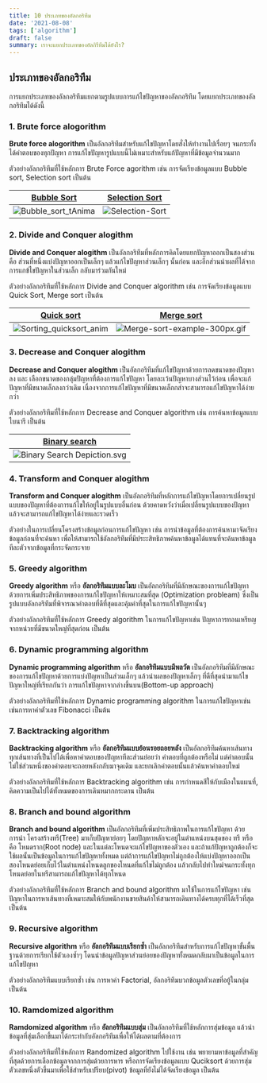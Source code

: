 ```yaml
---
title: 10 ประเภทของอัลกอริทึม
date: '2021-08-08'
tags: ['algorithm']
draft: false
summary: เราจะแยกประเภทของอัลกิรึทึมได้ยังไร?
---
```


## ประเภทของอัลกอริทึม

การแยกประเภทของอัลกอริทึมแยกตามรูปแบบการแก้ไขปัญหาของอัลกอริทึม โดยแยกประเภทของอัลกอริทึมได้ดังนี้

### 1. Brute force alogorithm

**Brute force alogorithm**
เป็นอัลกอริทึมสำหรับแก้ไขปัญหาโดยสั่งให้ทำงานไปเรื่อยๆ จนกระทั้งได้คำตอบของทุกปัญหา การแก้ไขปัญหารูปแบบนี้ไม่เหมาะสำหรับแก้ปัญหาที่มีข้อมูลจำนวนมาก

ตัวอย่างอัลกอริทึมที่ใช้หลักการ Brute Force agorithm เช่น การจัดเรียงข้อมูลแบบ Bubble sort, Selection sort เป็นต้น

| [Bubble Sort](https://en.wikipedia.org/wiki/Bubble_sort)                                                  | [Selection Sort](https://en.wikipedia.org/wiki/Selection_sort)                                      |
| --------------------------------------------------------------------------------------------------------- | --------------------------------------------------------------------------------------------------- |
| ![ฺBubble_sort_tAnima](https://upload.wikimedia.org/wikipedia/commons/c/c8/Bubble-sort-example-300px.gif) | ![Selection-Sort](https://upload.wikimedia.org/wikipedia/commons/9/94/Selection-Sort-Animation.gif) |

### 2. Divide and Conquer alogithm

**Divide and Conquer alogithm**
เป็นอัลกอริทึมที่หลักการคิดโดยแยกปัญหาออกเป็นสองส่วน คือ ส่วนที่หนึ่งแบ่งปัญหาออกเป็นเล็กๆ แล้วแก้ไขปัญหาส่วนเล็กๆ นั้นก่อน และอีกส่วนนำผลที่ได้จากการแกข้ไขปัญหาในส่วนเล็ก กลับมาร่วมกันใหม่

ตัวอย่างอัลกอริทึมที่ใช้หลักการ Divide and Conquer algorithm เช่น การจัดเรียงข้อมูลแบบ Quick Sort, Merge sort เป็นต้น

| [Quick sort](https://en.wikipedia.org/wiki/Quicksort)                                                     | [Merge sort](https://en.wikipedia.org/wiki/Merge_sort)                                                            |
| --------------------------------------------------------------------------------------------------------- | ----------------------------------------------------------------------------------------------------------------- |
| ![Sorting_quicksort_anim](https://upload.wikimedia.org/wikipedia/commons/6/6a/Sorting_quicksort_anim.gif) | ![Merge-sort-example-300px.gif](https://upload.wikimedia.org/wikipedia/commons/c/cc/Merge-sort-example-300px.gif) |

### 3. Decrease and Conquer alogithm

**Decrease and Conquer alogithm**
เป็นอัลกอริทึมที่แก้ไขปัญหาด้วยการลดขนาดของปัญหาลง และ เลือกขนาดของกลุ่มปัญหาที่ต้องการแก้ไขปัญหา โดยละเว้นปัญหาบางส่วนไว้ก่อน เพื่อจะแก้ปัญหาที่มีขนาดเล็กลงกว่าเดิม เนื่องจากการแก้ไขปัญหาที่มีขนาดเล็กกส่าจะสามารถแก้ไขปัญหาได้ง่ายกว่า

ตัวอย่างอัลกอริทึมที่ใช้หลักการ Decrease and Conquer algorithm เช่น การค้นหาข้อมูลแบบไบนารี เป็นต้น

| [Binary search](https://en.wikipedia.org/wiki/Binary_search_algorithm)
| --------------------------------------------------------------------------------------------------------- |
| ![Binary Search Depiction.svg](https://upload.wikimedia.org/wikipedia/commons/8/83/Binary_Search_Depiction.svg) |

### 4. Transform and Conquer alogithm

**Transform and Conquer alogithm**
เป็นอัลกอริทึมที่หลักการแก้ไขปัญหาโดยการเปลี่ยนรูปแบบของปัญหาที่ต้องการแก้ไขให้อยู่ในรูปแบบอื่นก่อน ด้วยคาดหวังว่าเมื่อเปลี่ยนรูปแบบของปัญหาแล้วจะสามารถแก้ไขปัญหาได้ง่ายและรวดเร็ว

ตัวอย่างในการเปลี่ยนโครงสร้างข้อมูลก่อนการแก้ไขปัญหา เช่น การนำข้อมูลที่ต้องการค้นหามาจัดเรียงข้อมูลก่อนที่จะค้นหา เพื่อให้สามารถใช้อัลกอริทึมที่มีประะสิทธิภาพค้นหาข้อมูลได้แทนที่จะค้นหาข้อมูลทีละตัวจากข้อมูลที่กระจัดกระจาย

### 5. Greedy algorithm

**Greedy algorithm** หรือ **อัลกอริทึมแบบละโมบ**
เป็นอัลกอริทึมที่มีลักษณะของการแก้ไขปัญหาด้วยการเพิ่มประสิทธิภาพของการแก้ไขปัญหาให้เหมาะสมที่สุด (Optimization probleam) ซึ่งเป็นรูปแบบอัลกอริทึมที่พิจารณาคำตอบที่ดีที่สุดและคุ้มค่าที่สุดในการแก้ไขปัญหานั้นๆ

ตัวอย่างอัลกอริทึมที่ใช้หลักการ Greedy algorithm ในการแก้ไขปัญหาเช่น ปัญหาการทอนเหรียญจากหน่วยที่มีขนาดใหญ่ที่สุดก่อน เป็นต้น

### 6. Dynamic programming algorithm

**Dynamic programming algorithm** หรือ **อัลกอริทึมแบบมีพลวัต**
เป็นอัลกอริทึมที่มีลักษณะของการแก้ไขปัญหาด้วยการแบ่งปัญหาเป็นส่วนเล็กๆ แล้วนำผลของปัญหาเล็กๆ ที่ดีที่สุดนำมาแก้ไขปัญหาใหญ่ที่เรียกกันว่า การแก้ไขปัญหาจากล่างขึ้นบน(Bottom-up approach)

ตัวอย่างอัลกอริทึมที่ใช้หลักการ Dynamic programming algorithm ในการแก้ไขปัญหาเช่น เช่นการหาค่าตัวเลข Fibonacci เป็นต้น

### 7. Backtracking algorithm

**Backtracking algorithm** หรือ **อัลกอริทึมแบบย้อนรอยถอยหลัง**
เป็นอัลกอริทึมค้นหาเส้นทางทุกเส้นทางที่เป็นไปได้เพื่อหาคำตอบของปัญหาทีละส่วนย่อยว่า คำตอบที่ถูกต้องหรือไม่ แต่คำตอบนั้นไม่ใช่ส่วนหนึ่งของคำตอบจะถอยหลังกลับมาจุดเดิม และยกเลิกคำตอบนั้นแล้วค้นหาคำตอบใหม่

ตัวอย่างอัลกอริทึมที่ใช้หลักการ Backtracking algorithm เช่น การกำหนดสีให้กับเมืองในแผนที่, คิดความเป็นไปได้ทั้งหมดของการเดินหมากกระดาน เป็นต้น

### 8. Branch and bound algorithm

**Branch and bound algorithm**
เป็นอัลกอริทึมที่เพิ่มประสิทธิภาพในการแก้ไขปัญหา ด้วยการนำ โครงสร้างทรี(Tree) มาเก็บปัญหาย่อยๆ โดยปัญหาหลักจะอยู่ในตำแหน่งบนสุดของ ทรี หรือ คือ โหนดราก(Root node) และในแต่ละโหนดจะแก้ไขปัญหาของตัวเอง และถ้าแก้ปัญหาถูกต้องก็จะใช้ผลนั้นเป็นข้อมูลในการแก้ไขปัญหาทั้งหมด แต่ถ้าการแก้ไขปัญหาไม่ถูกต้องให้แบ่งปัญหาออกเป็นสองโหนดย่อยเก็บไว้ในตำแหน่งโหนดลูกของโหนดที่แก้ไขไม่ถูกต้อง แล้วกลับไปทำใหม่จนกระทั้งทุกโหนดย่อยในทรีสามารถแก้ไขปัญหาได้ทุกโหนด

ตัวอย่างอัลกอริทึมที่ใช้หลักการ Branch and bound algorithm มาใช้ในการแก้ไขปัญหา เช่น ปัญหาในการหาเส้นทางที่เหมาะสมให้กับพนักงานขายสินค้าให้สามารถเดินทางได้ครบทุกที่ได้เร็วที่สุด เป็นต้น

### 9. Recursive algorithm

**Recursive algorithm** หรือ **อัลกอริทึมแบบเรียกซ้ำ**
เป็นอัลกอริทึมสำหรับการแก้ไขปัญหาขั้นพื้นฐานด้วยการเรียกใช้ตัวเองซ้ำๆ โดนนำข้อมูลปัญหาส่วนย่อยของปัญหาทั้งหมดกลับมาเป็นข้อมูลในการแก้ไขปัญหา

ตัวอย่างอัลกอริทึมแบบเรียกซ้ำ เช่น การหาค่า Factorial, อัลกอริทึมบวกข้อมูลตัวเลขที่อยู้ในกลุ่มเป็นต้น

### 10. Ramdomized algorithm

**Ramdomized algorithm** หรือ **อัลกอริทึมแบบสุ่ม**
เป็นอัลกอริทึมที่ใช้หลักการสุ่มข้อมูล แล้วนำข้อมูลที่สุ่มเลือกขึ้นมาได้กระทำกับอัลกอริทึมเพื่อให้ได้ผลตามที่ต้องการ

ตัวอย่างอัลกอริทึมที่ใช้หลักการ Randomized algorithm ไปใช้งาน เช่น พยายามหาข้อมูลที่สำคัญที่สุดด้วยการเลือกข้อมูลจากการสุ่มด้วยการหาร หรือการจัดเรียงข้อมูลแบบ Quciksort ด้วยการสุ่มตัวเลขหนึ่งตัวขึ้นมาเพื่อใช้สำหรับเปรียบ(pivot) ข้อมูลที่ยังไม่ได้จัดเรียงข้อมูล เป็นต้น
